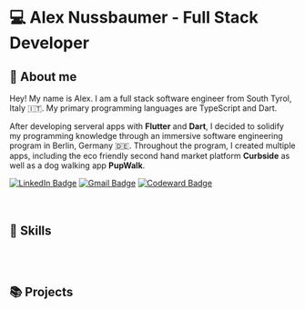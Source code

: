 <link rel="stylesheet" href="https://cdn.jsdelivr.net/gh/devicons/devicon@latest/devicon.min.css">


# 💻 Alex Nussbaumer - Full Stack Developer
## 🙇 About me 
<div class="wrapper">
<p class="header">

<p class="intro">
Hey! My name is Alex. I am a full stack software engineer from South Tyrol, Italy 🇮🇹. My primary programming languages are TypeScript and Dart. 
</p>

After developing serveral apps with **Flutter** and **Dart**, I decided to solidify my programming knowledge through an immersive software engineering program in Berlin, Germany 🇩🇪. Throughout the program, I created multiple apps, including the eco friendly second hand market platform **Curbside** as well as a dog walking app **PupWalk**.
<p>
<div id="badges">
<a href="https://www.linkedin.com/in/alex-nussbaumer/">
  <img src="https://img.shields.io/badge/LinkedIn-blue?style=for-the-badge&logo=linkedin&logoColor=white" alt="LinkedIn Badge"/></a>
<a href="mailto:alex.nssbmr@gmail.com">
  <img src="https://img.shields.io/badge/Gmail-D14836?style=for-the-badge&logo=gmail&logoColor=white" alt="Gmail Badge"/></a>
<a href="https://www.codewars.com/users/alexnussbaumer">
  <img src="https://img.shields.io/badge/Codewars-B1361E?style=for-the-badge&logo=Codewars&logoColor=white" alt="Codeward Badge"/></a>
</div>
</div>

<br/>
<br/>

## 🤺 Skills

<i class="devicon-typescript-plain colored"></i>
<i class="devicon-javascript-plain colored"></i>
<i class="devicon-flutter-plain colored"></i>
<i class="devicon-dart-plain colored"></i>
<i class="devicon-python-plain colored"></i>
<i class="devicon-pandas-plain colored"></i>
<i class="devicon-react-plain colored"></i>
<i class="devicon-nodejs-plain colored"></i>
<i class="devicon-express-original colored"></i>
<i class="devicon-graphql-plain colored"></i>
<i class="devicon-postgresql-plain colored"></i>
<i class="devicon-mongodb-plain colored"></i>
<i class="devicon-firebase-plain colored"></i>
<i class="devicon-docker-plain colored"></i>
<i class="devicon-nginx-plain colored"></i>
<i class="devicon-tailwindcss-plain colored"></i>

<br/>
<br/>

## 📚 Projects
<!--
**alexn62/alexn62** is a ✨ _special_ ✨ repository because its `README.md` (this file) appears on your GitHub profile.

Here are some ideas to get you started:

- 🔭 I’m currently working on ...
- 🌱 I’m currently learning ...
- 👯 I’m looking to collaborate on ...
- 🤔 I’m looking for help with ...
- 💬 Ask me about ...
- 📫 How to reach me: ...
- 😄 Pronouns: ...
- ⚡ Fun fact: ...
  -->

